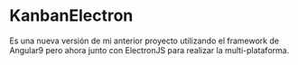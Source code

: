 # KanbanElectron
Es una nueva versión de mi anterior proyecto utilizando el framework de Angular9 pero ahora junto con ElectronJS para realizar la multi-plataforma.
